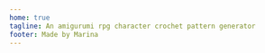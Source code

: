 ```yaml
---
home: true
tagline: An amigurumi rpg character crochet pattern generator
footer: Made by Marina
---
```

